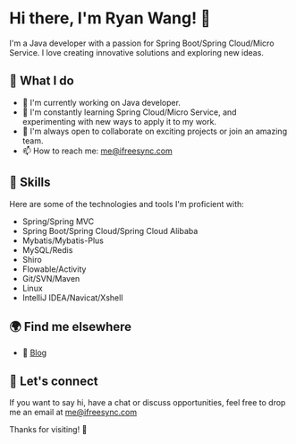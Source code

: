 # Hi there, I'm Ryan Wang! 👋

I'm a Java developer with a passion for Spring Boot/Spring Cloud/Micro Service. I love creating innovative solutions and exploring new ideas.

## 🔭 What I do

- 🚀 I'm currently working on Java developer.
- 🌱 I'm constantly learning Spring Cloud/Micro Service, and experimenting with new ways to apply it to my work.
- 👯 I'm always open to collaborate on exciting projects or join an amazing team.
- 📫 How to reach me: me@ifreesync.com
## 🚀 Skills

Here are some of the technologies and tools I'm proficient with:

- Spring/Spring MVC
- Spring Boot/Spring Cloud/Spring Cloud Alibaba
- Mybatis/Mybatis-Plus
- MySQL/Redis
- Shiro
- Flowable/Activity
- Git/SVN/Maven
- Linux
- IntelliJ IDEA/Navicat/Xshell

<!--
## 🌟 Projects

- [项目1](https://github.com/[你的Github用户名]/[项目1]): [项目1的简要介绍]
- [项目2](https://github.com/[你的Github用户名]/[项目2]): [项目2的简要介绍]
- [项目3](https://github.com/[你的Github用户名]/[项目3]): [项目3的简要介绍]
-->

## 🌍 Find me elsewhere

- 📝 [Blog](https://www.ifreesync.com/)

## 💬 Let's connect

If you want to say hi, have a chat or discuss opportunities, feel free to drop me an email at me@ifreesync.com

Thanks for visiting! 👀
